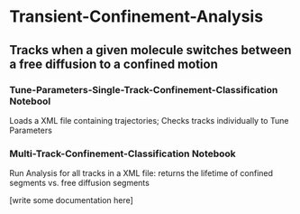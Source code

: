 # Transient-Confinement-Analysis
## Tracks when a given molecule switches between a free diffusion to a confined motion

### Tune-Parameters-Single-Track-Confinement-Classification Notebool <br> 
Loads a XML file containing trajectories; Checks tracks individually to Tune Parameters

### Multi-Track-Confinement-Classification Notebook <br> 
Run Analysis for all tracks in a XML file: returns the lifetime of confined segments vs. free diffusion segments


[write some documentation here]